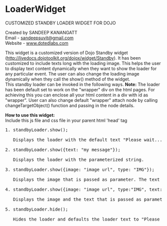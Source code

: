 LoaderWidget
============

CUSTOMIZED STANDBY LOADER WIDGET FOR DOJO

Created by SANDEEP KANANGATT<br/>
Email - sandeepsuvit@gmail.com<br/>
Website - www.dotedlabs.com<br/>

This widget is a customized version of Dojo Standby widget (http://livedocs.dojotoolkit.org/dojox/widget/Standby). It has been customized to include texts long with the loading image. This helps the user to display text content dynamically when they want to show the loader for any particular event. The user can also change the loading image dynamically when they call the show() method of the widget. <br/>
This standby loader can be invoked in the following ways.
<b>Note:</b>
The loader has been default set to work on the "wrapper" div on the 
		html pages. For achieving this you can enclose all your html content in a 
		div with id as "wrapper". User can also change default "wrapper" attach 
		node by calling changeTargetObject() function and passing in the node details.

<b>How to use this widget:</b><br/>
Include this js file and css file in your parent html 'head' tag
<pre>
1. standbyLoader.show();
<br/>   Displays the loader with the default text "Please wait...".<br/>
2. standbyLoader.show({text: "my message"});
<br/>   Displays the loader with the parameterized string. <br/>
3. standbyLoader.show({image: "image url", type: "IMG"});
<br/>   Displays the image that is passed as parameter. The text will stay as default. <br/>
4. standbyLoader.show({image: "image url", type:"IMG", text:"my message"});
<br/>   Displays the image and the text that is passed as parameter. <br/>
5. standbyLoader.hide();
<br/>   Hides the loader and defaults the loader text to "Please wait...".<br/>
</pre>
